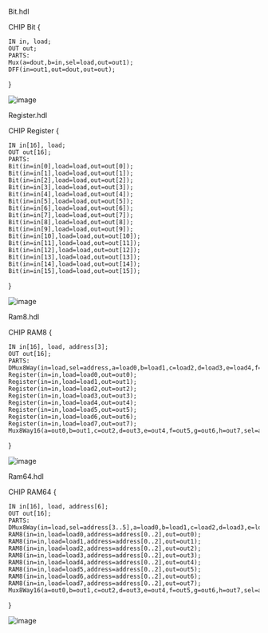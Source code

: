 Bit.hdl

CHIP Bit {

    IN in, load;
    OUT out;
    PARTS:
    Mux(a=dout,b=in,sel=load,out=out1);
    DFF(in=out1,out=dout,out=out);
}

![image](https://github.com/user-attachments/assets/6397fdda-c318-4986-9a45-889db7ba7b8b)

Register.hdl

CHIP Register {
    
    IN in[16], load;
    OUT out[16];
    PARTS:
    Bit(in=in[0],load=load,out=out[0]);
    Bit(in=in[1],load=load,out=out[1]);
    Bit(in=in[2],load=load,out=out[2]);
    Bit(in=in[3],load=load,out=out[3]);
    Bit(in=in[4],load=load,out=out[4]);
    Bit(in=in[5],load=load,out=out[5]);
    Bit(in=in[6],load=load,out=out[6]);
    Bit(in=in[7],load=load,out=out[7]);
    Bit(in=in[8],load=load,out=out[8]);
    Bit(in=in[9],load=load,out=out[9]);
    Bit(in=in[10],load=load,out=out[10]);
    Bit(in=in[11],load=load,out=out[11]);
    Bit(in=in[12],load=load,out=out[12]);
    Bit(in=in[13],load=load,out=out[13]);
    Bit(in=in[14],load=load,out=out[14]);
    Bit(in=in[15],load=load,out=out[15]);
}

![image](https://github.com/user-attachments/assets/f31b067a-74f3-46a0-b443-cb9972d633fa)

Ram8.hdl

CHIP RAM8 {
    
    IN in[16], load, address[3];
    OUT out[16];
    PARTS:
    DMux8Way(in=load,sel=address,a=load0,b=load1,c=load2,d=load3,e=load4,f=load5,g=load6,h=load7);
    Register(in=in,load=load0,out=out0);
    Register(in=in,load=load1,out=out1);
    Register(in=in,load=load2,out=out2);
    Register(in=in,load=load3,out=out3);
    Register(in=in,load=load4,out=out4);
    Register(in=in,load=load5,out=out5);
    Register(in=in,load=load6,out=out6);
    Register(in=in,load=load7,out=out7);
    Mux8Way16(a=out0,b=out1,c=out2,d=out3,e=out4,f=out5,g=out6,h=out7,sel=address,out=out);
}

![image](https://github.com/user-attachments/assets/51ea5213-6b81-44ae-acc9-de9abf7adfe2)

Ram64.hdl

CHIP RAM64 {

    IN in[16], load, address[6];
    OUT out[16];
    PARTS:
    DMux8Way(in=load,sel=address[3..5],a=load0,b=load1,c=load2,d=load3,e=load4,f=load5,g=load6,h=load7);
    RAM8(in=in,load=load0,address=address[0..2],out=out0);
    RAM8(in=in,load=load1,address=address[0..2],out=out1);
    RAM8(in=in,load=load2,address=address[0..2],out=out2);
    RAM8(in=in,load=load3,address=address[0..2],out=out3);
    RAM8(in=in,load=load4,address=address[0..2],out=out4);
    RAM8(in=in,load=load5,address=address[0..2],out=out5);
    RAM8(in=in,load=load6,address=address[0..2],out=out6);
    RAM8(in=in,load=load7,address=address[0..2],out=out7);
    Mux8Way16(a=out0,b=out1,c=out2,d=out3,e=out4,f=out5,g=out6,h=out7,sel=address[3..5],out=out);
}

![image](https://github.com/user-attachments/assets/0f62f6d5-e18b-4a75-bd16-5cc871d49edc)

